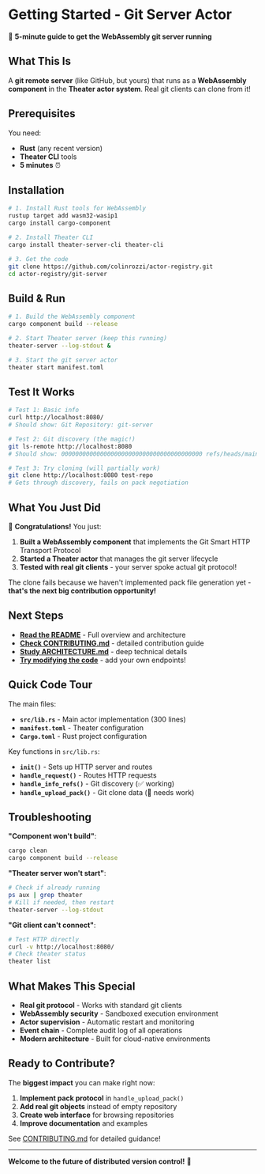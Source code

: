 # Getting Started - Git Server Actor

🚀 **5-minute guide to get the WebAssembly git server running**

## What This Is

A **git remote server** (like GitHub, but yours) that runs as a **WebAssembly component** in the **Theater actor system**. Real git clients can clone from it!

## Prerequisites

You need:
- **Rust** (any recent version)
- **Theater CLI** tools
- **5 minutes** ⏰

## Installation

```bash
# 1. Install Rust tools for WebAssembly
rustup target add wasm32-wasip1
cargo install cargo-component

# 2. Install Theater CLI
cargo install theater-server-cli theater-cli

# 3. Get the code
git clone https://github.com/colinrozzi/actor-registry.git
cd actor-registry/git-server
```

## Build & Run

```bash
# 1. Build the WebAssembly component
cargo component build --release

# 2. Start Theater server (keep this running)
theater-server --log-stdout &

# 3. Start the git server actor
theater start manifest.toml
```

## Test It Works

```bash
# Test 1: Basic info
curl http://localhost:8080/
# Should show: Git Repository: git-server

# Test 2: Git discovery (the magic!)
git ls-remote http://localhost:8080
# Should show: 0000000000000000000000000000000000000000	refs/heads/main

# Test 3: Try cloning (will partially work)
git clone http://localhost:8080 test-repo
# Gets through discovery, fails on pack negotiation
```

## What You Just Did

🎉 **Congratulations!** You just:

1. **Built a WebAssembly component** that implements the Git Smart HTTP Transport Protocol
2. **Started a Theater actor** that manages the git server lifecycle  
3. **Tested with real git clients** - your server spoke actual git protocol!

The clone fails because we haven't implemented pack file generation yet - **that's the next big contribution opportunity!**

## Next Steps

- **[Read the README](README.md)** - Full overview and architecture
- **[Check CONTRIBUTING.md](CONTRIBUTING.md)** - detailed contribution guide
- **[Study ARCHITECTURE.md](ARCHITECTURE.md)** - deep technical details
- **[Try modifying the code](src/lib.rs)** - add your own endpoints!

## Quick Code Tour

The main files:
- **`src/lib.rs`** - Main actor implementation (300 lines)
- **`manifest.toml`** - Theater configuration  
- **`Cargo.toml`** - Rust project configuration

Key functions in `src/lib.rs`:
- **`init()`** - Sets up HTTP server and routes
- **`handle_request()`** - Routes HTTP requests  
- **`handle_info_refs()`** - Git discovery (✅ working)
- **`handle_upload_pack()`** - Git clone data (🚧 needs work)

## Troubleshooting

**"Component won't build"**:
```bash
cargo clean
cargo component build --release
```

**"Theater server won't start"**:
```bash
# Check if already running
ps aux | grep theater
# Kill if needed, then restart
theater-server --log-stdout
```

**"Git client can't connect"**:
```bash
# Test HTTP directly
curl -v http://localhost:8080/
# Check theater status
theater list
```

## What Makes This Special

- **Real git protocol** - Works with standard git clients
- **WebAssembly security** - Sandboxed execution environment
- **Actor supervision** - Automatic restart and monitoring  
- **Event chain** - Complete audit log of all operations
- **Modern architecture** - Built for cloud-native environments

## Ready to Contribute?

The **biggest impact** you can make right now:

1. **Implement pack protocol** in `handle_upload_pack()` 
2. **Add real git objects** instead of empty repository
3. **Create web interface** for browsing repositories
4. **Improve documentation** and examples

See [CONTRIBUTING.md](CONTRIBUTING.md) for detailed guidance!

---

**Welcome to the future of distributed version control!** 🌟
